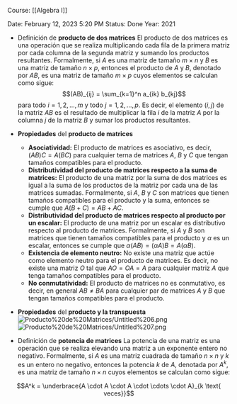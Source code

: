 Course: [[Algebra I]]

Date: February 12, 2023 5:20 PM
Status: Done
Year: 2021

- Definición de **producto de dos matrices**
    El producto de dos matrices es una operación que se realiza multiplicando cada fila de la primera matriz por cada columna de la segunda matriz y sumando los productos resultantes. Formalmente, si $A$ es una matriz de tamaño $m \times n$ y $B$ es una matriz de tamaño $n \times p$, entonces el producto de $A$ y $B$, denotado por $AB$, es una matriz de tamaño $m \times p$ cuyos elementos se calculan como sigue:$$(AB)_{ij} = \sum_{k=1}^n a_{ik} b_{kj}$$para todo $i = 1, 2, ..., m$ y todo $j = 1, 2, ..., p$. Es decir, el elemento $(i,j)$ de la matriz $AB$ es el resultado de multiplicar la fila $i$ de la matriz $A$ por la columna $j$ de la matriz $B$ y sumar los productos resultantes.

- **Propiedades** del **producto de matrices**
    - **Asociatividad:** El producto de matrices es asociativo, es decir, $(AB)C = A(BC)$ para cualquier terna de matrices $A$, $B$ y $C$ que tengan tamaños compatibles para el producto.
	- **Distributividad del producto de matrices respecto a la suma de matrices:** El producto de una matriz por la suma de dos matrices es igual a la suma de los productos de la matriz por cada una de las matrices sumadas. Formalmente, si $A$, $B$ y $C$ son matrices que tienen tamaños compatibles para el producto y la suma, entonces se cumple que $A(B+C) = AB + AC$.
	- **Distributividad del producto de matrices respecto al producto por un escalar:** El producto de una matriz por un escalar es distributivo respecto al producto de matrices. Formalmente, si $A$ y $B$ son matrices que tienen tamaños compatibles para el producto y $\alpha$ es un escalar, entonces se cumple que $\alpha(AB) = (\alpha A)B = A(\alpha B)$.
	- **Existencia de elemento neutro:** No existe una matriz que actúe como elemento neutro para el producto de matrices. Es decir, no existe una matriz $O$ tal que $AO = OA = A$ para cualquier matriz $A$ que tenga tamaños compatibles para el producto.
	- **No conmutatividad:** El producto de matrices no es conmutativo, es decir, en general $AB \neq BA$ para cualquier par de matrices $A$ y $B$ que tengan tamaños compatibles para el producto.

- **Propiedades** del **producto y la transpuesta**![Producto%20de%20Matrices/Untitled%206.png](Images/Producto%20de%20Matrices/Untitled%206.png)![Producto%20de%20Matrices/Untitled%207.png](Images/Producto%20de%20Matrices/Untitled%207.png)

- Definición de **potencia de matrices**
    La potencia de una matriz es una operación que se realiza elevando una matriz a un exponente entero no negativo. Formalmente, si $A$ es una matriz cuadrada de tamaño $n \times n$ y $k$ es un entero no negativo, entonces la potencia $k$ de $A$, denotada por $A^k$, es una matriz de tamaño $n \times n$ cuyos elementos se calculan como sigue:

$$A^k = \underbrace{A \cdot A \cdot A \cdot \cdots \cdot A}_{k \text{ veces}}$$

